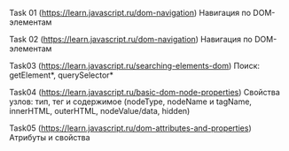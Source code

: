 Task 01 (https://learn.javascript.ru/dom-navigation)
Навигация по DOM-элементам

Task 02 (https://learn.javascript.ru/dom-navigation)
Навигация по DOM-элементам

Task03 (https://learn.javascript.ru/searching-elements-dom)
Поиск: getElement*, querySelector*

Task04 (https://learn.javascript.ru/basic-dom-node-properties)
Свойства узлов: тип, тег и содержимое (nodeType, nodeName и tagName, innerHTML, outerHTML, nodeValue/data, hidden)

Task05 (https://learn.javascript.ru/dom-attributes-and-properties)
Атрибуты и свойства